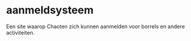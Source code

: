 # aanmeldsysteem
Een site waarop Chaoten zich kunnen aanmelden voor borrels en andere activiteiten.
